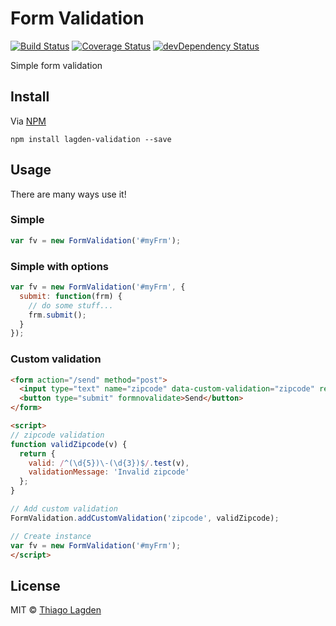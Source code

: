 # Form Validation
[![Build Status][ci-img]][ci]
[![Coverage Status][cover-img]][cover]
[![devDependency Status][devDep-img]][devDep]

[ci-img]:     https://travis-ci.org/lagden/form-validation.svg
[ci]:         https://travis-ci.org/lagden/form-validation
[cover-img]:  https://codecov.io/github/lagden/form-validation/coverage.svg?branch=master
[cover]:      https://codecov.io/github/lagden/form-validation?branch=master
[devDep-img]: https://david-dm.org/lagden/form-validation/dev-status.svg
[devDep]:     https://david-dm.org/lagden/form-validation#info=devDependencies


Simple form validation

## Install

Via [NPM](https://www.npmjs.com/)

```
npm install lagden-validation --save
```


## Usage

There are many ways use it!

### Simple

```js
var fv = new FormValidation('#myFrm');
```

### Simple with options

```js
var fv = new FormValidation('#myFrm', {
  submit: function(frm) {
    // do some stuff...
    frm.submit();
  }
});
```

### Custom validation

```html
<form action="/send" method="post">
  <input type="text" name="zipcode" data-custom-validation="zipcode" required>
  <button type="submit" formnovalidate>Send</button>
</form>

<script>
// zipcode validation
function validZipcode(v) {
  return {
    valid: /^(\d{5})\-(\d{3})$/.test(v),
    validationMessage: 'Invalid zipcode'
  };
}

// Add custom validation
FormValidation.addCustomValidation('zipcode', validZipcode);

// Create instance
var fv = new FormValidation('#myFrm');
</script>
```


## License

MIT © [Thiago Lagden](http://lagden.in)
